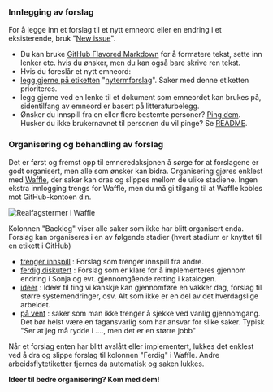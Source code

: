 

### Innlegging av forslag

For å legge inn et forslag til et nytt emneord eller en endring i et eksisterende, bruk 
"[New issue](https://github.com/realfagstermer/realfagstermer/issues/new)".
- Du kan bruke [GitHub Flavored Markdown](https://help.github.com/articles/github-flavored-markdown/)
  for å formatere tekst, sette inn lenker etc. hvis du ønsker, men du kan også bare skrive ren tekst.
- Hvis du foreslår et nytt emneord:
 - [legg gjerne på etiketten](https://help.github.com/articles/applying-labels-to-issues-and-pull-requests/)
  "[nytermforslag](https://github.com/realfagstermer/realfagstermer/labels/nytermforslag)".
  Saker med denne etiketten prioriteres.
 - legg gjerne ved en lenke til et dokument som emneordet kan brukes på, sidentilfang av emneord er basert på litteraturbelegg.
- Ønsker du innspill fra en eller flere bestemte personer?
  [Ping dem](https://help.github.com/articles/writing-on-github/#name-and-team-mentions-autocomplete).
  Husker du ikke brukernavnet til personen du vil pinge? Se [README](https://github.com/realfagstermer/realfagstermer/blob/master/README.md).

### Organisering og behandling av forslag

Det er først og fremst opp til emneredaksjonen å sørge for at forslagene er godt organisert,
men alle som ønsker kan bidra. Organisering gjøres enklest med
[Waffle](https://waffle.io/realfagstermer/realfagstermer), der saker kan dras og slippes mellom de ulike stadiene.
Ingen ekstra innlogging trengs for Waffle, men du må gi tilgang til at Waffle kobles mot GitHub-kontoen din.

![Realfagstermer i Waffle](https://hostr.co/file/OfKa6PUdJxoM/waffle.png)

Kolonnen "Backlog" viser alle saker som ikke har blitt organisert enda.
Forslag kan organiseres i en av følgende stadier (hvert stadium er knyttet til en etikett i GitHub)
* [trenger innspill](https://github.com/realfagstermesr/realfagstermer/labels/trenger%20innspill)
  : Forslag som trenger innspill fra andre.
* [ferdig diskutert](https://github.com/realfagstermer/realfagstermer/labels/ferdig%20diskutert)
  : Forslag som er klare for å implementeres gjennom endring i Sonja og evt. gjennomgående retting i katalogen.
* [ideer](https://github.com/realfagstermer/realfagstermer/labels/ideer)
  : Ideer til ting vi kanskje kan gjennomføre en vakker dag, forslag til større systemendringer, osv. Alt som ikke er en del av det hverdagslige arbeidet.
* [på vent](https://github.com/realfagstermer/realfagstermer/labels/på%20vent)
  : saker som man ikke trenger å sjekke ved vanlig gjennomgang. Det bør helst være en fagansvarlig som har ansvar for slike saker.
  Typisk "Ser at jeg må rydde i ...., men det er en større jobb"

Når et forslag enten har blitt avslått eller implementert, lukkes det enklest ved å dra og slippe forslag
til kolonnen "Ferdig" i Waffle. Andre arbeidsflytetiketter fjernes da automatisk og saken lukkes.

**Ideer til bedre organisering? Kom med dem!**
